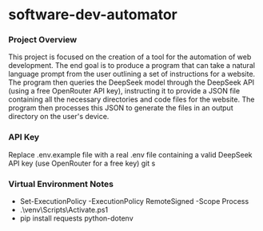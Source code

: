 # software-dev-automator

### Project Overview

This project is focused on the creation of a tool for the automation of web development. The end goal is to produce a program that can take a natural language prompt from the user outlining a set of instructions for a website. The program then queries the DeepSeek model through the DeepSeek API (using a free OpenRouter API key), instructing it to provide a JSON file containing all the necessary directories and code files for the website. The program then processes this JSON to generate the files in an output directory on the user's device.

### API Key

Replace .env.example file with a real .env file containing a valid DeepSeek API key (use OpenRouter for a free key)
git s
### Virtual Environment Notes

- Set-ExecutionPolicy -ExecutionPolicy RemoteSigned -Scope Process
- .\venv\Scripts\Activate.ps1
- pip install requests python-dotenv
